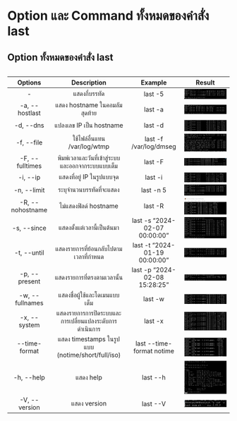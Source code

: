 # Option และ Command ทั้งหมดของคำสั่ง last

## Option ทั้งหมดของคำสั่ง last
<div align="center" style="width: 100%; margin: auto;">
<table style="width: 100%; border-collapse: collapse;">
	
| Options                 | Description                | Example   | Result |
| :---------------:  | :---------------------: | :-----------------: | :----------------: |
| -<number> | แสดงกี่บรรทัด | last -5 | <img align="right" width="100%" src="image/lastNumber.png"> |
| -a, --hostlast | แสดง hostname ในคอมลัมสุดท้าย | last -a | <img align="right" width="100%" src="image/lastHostlast.png"> |
| -d, --dns | แปลงเลข IP เป็น hostname | last -d | <img align="right" width="100%" src="image/lastDns.png"> |
| -f, --file <file> | ใช้ไฟล์อื่นแทน /var/log/wtmp | last -f /var/log/dmseg | <img align="right" width="100%" src="image/lastFile.png"> |
| -F, --fulltimes | พิมพ์เวลาและวันที่เข้าสู่ระบบและออกจากระบบแบบเต็ม | last -F | <img align="right" width="100%" src="image/lastFulltime.png"> |
| -i, --ip | แสดงที่อยู่ IP ในรูปแบบจุด | last -i | <img align="right" width="100%" src="image/lastIP.png"> |
| -n, --limit <number> | ระบุจำนวนบรรทัดที่จะแสดง | last -n 5 | <img align="right" width="100%" src="image/lastLimit.png"> |
| -R, --nohostname | ไม่แสดงฟิลด์ hostname | last -R | <img align="right" width="100%" src="image/lastNohostname.png"> |
| -s, --since <time> | แสดงตั้งแต่เวลานี้เป็นต้นมา | last -s “2024-02-07 00:00:00” | <img align="right" width="100%" src="image/lastSince.png"> |
| -t, --until <time> | แสดงรายการที่ย้อนกลับไปตามเวลาที่กำหนด | last -t “2024-01-19 00:00:00” | <img align="right" width="100%" src="image/lastUntil.png"> |
| -p, --present <time> | แสดงรายการที่ตรงตามเวลานั้น | last -p “2024-02-08 15:28:25” | <img align="right" width="100%" src="image/lastPresent.png"> |
| -w, --fullnames | แสดงชื่อผู้ใช้และโดเมนแบบเต็ม | last -w | <img align="right" width="100%" src="image/lastFullnames.png"> |
| -x, --system | แสดงรายการการปิดระบบและการเปลี่ยนแปลงระดับการดำเนินการ | last -x | <img align="right" width="100%" src="image/lastSystem.png"> |
| --time-format <format> | แสดง timestamps ในรูปแบบ (notime/short/full/iso) | last --time-format notime | <img align="right" width="100%" src="image/lastTimeFormat.png"> |
| -h, --help | แสดง help | last --h | <img align="right" width="100%" src="image/lastHelp.png"> |
| -V, --version | แสดง version | last --V | <img align="right" width="100%" src="image/lastVersion.png"> |
</table>
</div>
